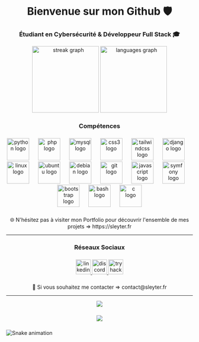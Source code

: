 <h1 align="center">Bienvenue sur mon Github 🛡</h1>

###
<h3 align="center">Étudiant en Cybersécurité & Développeur Full Stack 🎓</h3>


<div align="center">
  <img src="https://streak-stats.demolab.com?user=sleyter-monteiro&locale=fr&mode=daily&theme=dracula&hide_border=true&border_radius=5&date_format=j/n[/Y]&order=3" height="180" alt="streak graph"  />
  <img src="https://github-readme-stats.vercel.app/api/top-langs?username=sleyter-monteiro&locale=fr&hide_title=false&layout=compact&card_width=320&langs_count=6&theme=dracula&hide_border=true&order=2" height="180" alt="languages graph"  />
</div>

###

<h3 align="center">Compétences</h3>

###

<div align="center">
  <img src="https://cdn.jsdelivr.net/gh/devicons/devicon/icons/python/python-original.svg" height="60" alt="python logo"  />
  <img width="16" />
  <img src="https://cdn.jsdelivr.net/gh/devicons/devicon/icons/php/php-original.svg" height="60" alt="php logo"  />
  <img width="16" />
  <img src="https://cdn.simpleicons.org/mysql/4479A1" height="60" alt="mysql logo"  />
  <img width="16" />
  <img src="https://cdn.jsdelivr.net/gh/devicons/devicon/icons/css3/css3-original.svg" height="60" alt="css3 logo"  />
  <img width="16" />
  <img src="https://cdn.simpleicons.org/tailwindcss/06B6D4" height="60" alt="tailwindcss logo"  />
  <img width="16" />
  <img src="https://cdn.simpleicons.org/django/092E20" height="60" alt="django logo"  />
  <img width="16" />
  <img src="https://cdn.jsdelivr.net/gh/devicons/devicon/icons/linux/linux-original.svg" height="60" alt="linux logo"  />
  <img width="16" />
  <img src="https://cdn.jsdelivr.net/gh/devicons/devicon/icons/ubuntu/ubuntu-plain.svg" height="60" alt="ubuntu logo"  />
  <img width="16" />
  <img src="https://cdn.jsdelivr.net/gh/devicons/devicon/icons/debian/debian-original.svg" height="60" alt="debian logo"  />
  <img width="16" />
  <img src="https://cdn.jsdelivr.net/gh/devicons/devicon/icons/git/git-original.svg" height="60" alt="git logo"  />
  <img width="16" />
  <img src="https://cdn.jsdelivr.net/gh/devicons/devicon/icons/javascript/javascript-original.svg" height="60" alt="javascript logo"  />
  <img width="16" />
  <img src="https://skillicons.dev/icons?i=symfony" height="60" alt="symfony logo"  />
  <img width="16" />
  <img src="https://cdn.jsdelivr.net/gh/devicons/devicon/icons/bootstrap/bootstrap-original.svg" height="60" alt="bootstrap logo"  />
  <img width="16" />
  <img src="https://cdn.simpleicons.org/gnubash/4EAA25" height="60" alt="bash logo"  />
  <img width="16" />
  <img src="https://skillicons.dev/icons?i=c" height="60" alt="c logo"  />
</div>

###

<p align="center">🌐 N'hésitez pas à visiter mon Portfolio pour découvrir l'ensemble de mes projets => https://sleyter.fr</p>
<hr>

<h3 align="center">Réseaux Sociaux</h3>

###

<div align="center">
  <a href="https://www.linkedin.com/in/sleyter-monteiro" target="_blank">
    <img src="https://img.shields.io/static/v1?message=LinkedIn&logo=linkedin&label=&color=0077B5&logoColor=white&labelColor=&style=flat" height="40" alt="linkedin logo"  />
  </a>
  <a href="https://discordapp.com/users/754347686806814720" target="_blank">
    <img src="https://img.shields.io/static/v1?message=Discord&logo=discord&label=&color=7289DA&logoColor=white&labelColor=&style=flat" height="40" alt="discord logo"  />
  </a>
  <a href="https://tryhackme.com/p/sguardprivacy" target="_blank">
    <img src="https://img.shields.io/static/v1?message=TryHackMe&logo=tryhackme&label=&color=88cc14&logoColor=white&labelColor=&style=flat" height="40" alt="tryhackme logo"  />
  </a>
</div>

###

<p align="center">📩 Si vous souhaitez me contacter => contact@sleyter.fr</p>
<hr>

<div align="center">
  <img height="" src="https://media.giphy.com/media/v1.Y2lkPTc5MGI3NjExcGxoaG8zdmp2cjNwdjljMnhxdGh6NmowMmwwZmc5NHJweDE2eHdtdyZlcD12MV9pbnRlcm5hbF9naWZfYnlfaWQmY3Q9Zw/12W5Sg2koWYnwA/giphy.gif"  />
</div>

###

<div align="center">
  <img src="https://profile-counter.glitch.me/sleyter-monteiro/count.svg?"  />
</div>

###

<img src="https://raw.githubusercontent.com/sleyter-monteiro/sleyter-monteiro/output/snake.svg" alt="Snake animation" />

###

